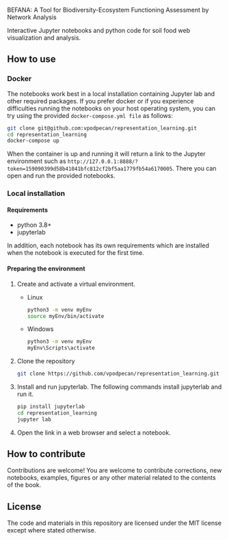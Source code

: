 BEFANA: A Tool for Biodiversity-Ecosystem Functioning Assessment by Network Analysis

Interactive Jupyter notebooks and python code for soil food web visualization and analysis.

## How to use

### Docker

The notebooks work best in a local installation containing Jupyter lab and other required packages. If you prefer docker or if you experience difficulties running the notebooks on your host operating system, you can try using the provided `docker-compose.yml file` as follows:

```bash
git clone git@github.com:vpodpecan/representation_learning.git
cd representation_learning
docker-compose up
```

When the container is up and running it will return a link to the Jupyter environment such as `http://127.0.0.1:8888/?token=159090399d58b41041bfc812cf2bf5aa1779fb54a6170005`. There you can open and run the provided notebooks.

### Local installation
#### Requirements

- python 3.8+ 
- jupyterlab

In addition, each notebook has its own requirements which are installed when the notebook is executed for the first time.

#### Preparing the environment

1. Create and activate a virtual environment.

    - Linux
      ```bash
      python3 -m venv myEnv
      source myEnv/bin/activate
      ```
  
    - Windows
      ```bash
      python3 -m venv myEnv
      myEnv\Scripts\activate
      ```
      
2. Clone the repository
    ```bash
    git clone https://github.com/vpodpecan/representation_learning.git
    ```

3. Install and run jupyterlab. The following commands install jupyterlab and run it.
    ```bash
    pip install jupyterlab
    cd representation_learning
    jupyter lab
    ```
4. Open the link in a web browser and select a notebook.

## How to contribute

Contributions are welcome! You are welcome to contribute corrections, new notebooks, examples, figures or any other material related to the contents of the book.

## License

The code and materials in this repository are licensed under the MIT license except where stated otherwise.
